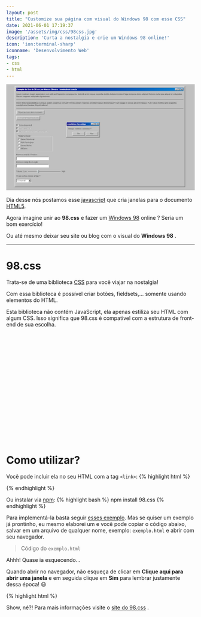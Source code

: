 ```yaml
---
layout: post
title: "Customize sua página com visual do Windows 98 com esse CSS"
date: 2021-06-01 17:19:37
image: '/assets/img/css/98css.jpg'
description: 'Curta a nostalgia e crie um Windows 98 online!'
icon: 'ion:terminal-sharp'
iconname: 'Desenvolvimento Web'
tags:
- css
- html
---
```


![Customize sua página com visual do Windows 98 com esse CSS](/assets/img/css/98css.jpg)

Dia desse nós postamos esse [javascript](https://terminalroot.com.br/2021/05/crie-janelas-para-html5-com-javascript.html) que cria janelas para o documento [HTML5](https://terminalroot.com.br/2020/01/desenvolvimento-web.html).

Agora imagine unir ao **98.css** e fazer um [Windows 98](https://terminalroot.com.br/2020/05/utilize-online-o-windows-93-o-sistema-que-a-microsoft-nao-lancou.html) online ? Seria um bom exercício!

Ou até mesmo deixar seu site ou blog com o visual do **Windows 98** .

---

# 98.css
Trata-se de uma biblioteca [CSS](https://terminalroot.com.br/css/) para você viajar na nostalgia!

Com essa biblioteca é possível criar botões, fieldsets,... somente usando elementos do HTML. 

Esta biblioteca não contém JavaScript, ela apenas estiliza seu HTML com algum CSS. Isso significa que 98.css é compatível com a estrutura de front-end de sua escolha.

<!-- QUADRADO -->
<script async src="//pagead2.googlesyndication.com/pagead/js/adsbygoogle.js"></script>
<ins class="adsbygoogle"
style="display:inline-block;width:336px;height:280px"
data-ad-client="ca-pub-2838251107855362"
data-ad-slot="5351066970"></ins>
<script>
(adsbygoogle = window.adsbygoogle || []).push({});
</script>

# Como utilizar?
Você pode incluir ela no seu HTML com a tag `<link>`:
{% highlight html %}
<link
  rel="stylesheet"
  href="https://unpkg.com/98.css"
>
{% endhighlight %}

Ou instalar via [npm](https://terminalroot.com.br/2019/11/como-instalar-nodejs-no-linux-e-primeiros-passos.html):
{% highlight bash %}
npm install 98.css
{% endhighlight %}

Para implementá-la basta seguir [esses exemplo](https://jdan.github.io/98.css/). Mas se quiser um exemplo já prontinho, eu mesmo elaborei um e você pode copiar o código abaixo, salvar em um arquivo de qualquer nome, exemplo: `exemplo.html` e abrir com seu navegador.

> Código do `exemplo.html`

Ahhh! Quase ia esquecendo...

Quando abrir no navegador, não esqueça de clicar em **Clique aqui para abrir uma janela** e em seguida clique em **Sim** para lembrar justamente dessa época! 😃 

{% highlight html %}
<!DOCTYPE html>
<html lang="en">
   <head>
      <meta charset="UTF-8">
      <title>Windows 98 por 98.css</title>
      <link rel="Shortcut Icon" type="image/x-icon" href="https://bit.ly/3fDbJ5A">
      <link rel="stylesheet" href="https://unpkg.com/98.css" >
      <script>
         function abreJanela(){
           document.getElementById("janela").style.display = "block";
         }
         
         function fechaJanela(){
           document.getElementById("janela").style.display = "none";
           document.getElementById("bsod").style.display = "none";
         }
         
         function bsod(){
           document.getElementById("bsod").style.display = "block";
         }
      </script>
      <style>
         #all {
         /*background: silver;*/
         box-shadow: inset -1px -1px #0a0a0a,inset 1px 1px #dfdfdf,inset -2px -2px grey,inset 2px 2px #fff;
         padding: 10px;
         width: 1024px;
         height: 600px;
         float: right;
         margin-right:800px;
         } 
         #bsod {
         background: url('https://terminalroot.com.br/assets/img/windows/bsod.jpg');
         width: 400px;
         height: 222px;
         float: right;
         margin-right:20%;
         margin-top:-20%;
         display: none;
         }
         #janela {
         /*background: silver;*/
         box-shadow: inset -1px -1px #0a0a0a,inset 1px 1px #dfdfdf,inset -2px -2px grey,inset 2px 2px #fff;
         padding: 3px;
         width: 200px;
         float: right;
         margin-right:50%;
         display: none;
         }
      </style>
   </head>
   <body style="background-color: #c0c0c0;">
      <div id="all">
         <div class="title-bar">
            <div class="title-bar-text">
               Exemplo de Uso do 98.css por Marcos Oliveira - terminalroot.com.br
            </div>
            <div class="title-bar-controls" >
               <button aria-label="Minimize"></button>
               <button aria-label="Maximize"></button>
               <button aria-label="Close" onclick="fechaJanela()"></button>
            </div>
         </div>
         <p>Ipsum nostrum magni aspernatur cum odit sed Sapiente consequuntur deleniti animi neque expedita debitis Adipisci incidunt fuga tempora dolor adipisci Dolores nulla ipsa aliquid et voluptates Rerum magnam voluptate dignissimos.</p>
         <hr>
         <p>Dolor dicta necessitatibus cumque autem possimus corrupti! Omnis veniam maiores provident sequi doloremque? Cum saepe in soluta ad enim itaque. Eum natus mollitia optio expedita suscipit amet beatae Aliquid ratione!</p>
         <hr>
         <p><button onclick="abreJanela()">Clique aqui para abrir uma janela</button></p>
         <p><button disabled>Aqui você não pode clicar</button></p>
         <div id="janela">
            <div class="title-bar">
               <div class="title-bar-text">
                  Janelinha das antiga
               </div>
               <div class="title-bar-controls" >
                  <button aria-label="Minimize"></button>
                  <button aria-label="Maximize"></button>
                  <button aria-label="Close" onclick="fechaJanela()"></button>
               </div>
            </div>
            <div class="window-body">
               <p>Deseja instalar o window ?</p>
               <section class="field-row" style="justify-content: flex-end">
                  <button onclick="bsod()">Sim</button>
                  <button onclick="fechaJanela()">Não</button>
               </section>
            </div>
         </div>
         <br>
         <div class="field-row">
            <input checked type="checkbox" id="example2">
            <label for="example2">Estou disponível!</label>
         </div>
         <div class="field-row">
            <input disabled type="checkbox" id="example3">
            <label for="example3">Eu indisponível.</label>
         </div>
         <div class="field-row">
            <input checked disabled type="checkbox" id="example4">
            <label for="example4">Estou inativo, mas quem sabe talvez ...</label>
         </div>
         <br>
         <fieldset style="width: 200px;">
            <legend>Today's mood</legend>
            <div class="field-row">
               <input id="radio13" type="radio" name="fieldset-example2">
               <label for="radio13">Bjarne Stroustroup</label>
            </div>
            <div class="field-row">
               <input id="radio14" type="radio" name="fieldset-example2">
               <label for="radio14">Mark Kerninghan</label>
            </div>
            <div class="field-row">
               <input id="radio15" type="radio" name="fieldset-example2">
               <label for="radio15">Dennis Ritchie</label>
            </div>
            <div class="field-row">
               <input id="radio16" type="radio" name="fieldset-example2">
               <label for="radio16">Bill Gates</label>
            </div>
         </fieldset>
         <br>
         <div class="field-row-stacked" style="width: 200px">
            <label for="text18">Informe o serial do Windows</label>
            <input id="text18" type="text" />
         </div>
         <div class="field-row-stacked" style="width: 200px">
            <label for="text19">Informe o código de ativação</label>
            <input id="text19" type="text" />
         </div>
         <br>
         <div class="field-row" style="width: 300px">
            <label for="range22">Volume:</label>
            <label for="range23">Low</label>
            <input id="range23" type="range" min="1" max="11" value="5" />
            <label for="range24">High</label>
         </div>
         <p>O que achou desse artigo ?</p>
         <select>
            <option>5 - Incrível!</option>
         </select>
         <br>
         <div id="bsod"></div>
      </div>
   </body>
</html>
{% endhighlight %}

<!-- RETANGULO LARGO 2 -->
<script async src="//pagead2.googlesyndication.com/pagead/js/adsbygoogle.js"></script>
<ins class="adsbygoogle"
style="display:block; text-align:center;"
data-ad-layout="in-article"
data-ad-format="fluid"
data-ad-client="ca-pub-2838251107855362"
data-ad-slot="8549252987"></ins>
<script>
(adsbygoogle = window.adsbygoogle || []).push({});
</script>

Show, né?! Para mais informações visite o [site do 98.css](https://jdan.github.io/98.css/) .


